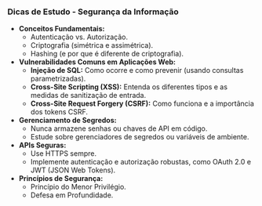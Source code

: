 
### Dicas de Estudo - Segurança da Informação

- **Conceitos Fundamentais:**
    - Autenticação vs. Autorização.
    - Criptografia (simétrica e assimétrica).
    - Hashing (e por que é diferente de criptografia).
- **Vulnerabilidades Comuns em Aplicações Web:**
    - **Injeção de SQL:** Como ocorre e como prevenir (usando consultas parametrizadas).
    - **Cross-Site Scripting (XSS):** Entenda os diferentes tipos e as medidas de sanitização de entrada.
    - **Cross-Site Request Forgery (CSRF):** Como funciona e a importância dos tokens CSRF.
- **Gerenciamento de Segredos:**
    - Nunca armazene senhas ou chaves de API em código.
    - Estude sobre gerenciadores de segredos ou variáveis de ambiente.
- **APIs Seguras:**
    - Use HTTPS sempre.
    - Implemente autenticação e autorização robustas, como OAuth 2.0 e JWT (JSON Web Tokens).
- **Princípios de Segurança:**
    - Princípio do Menor Privilégio.
    - Defesa em Profundidade.

